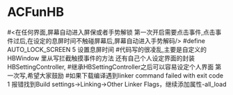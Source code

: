 # ACFunHB
#<在任何界面,屏幕自动进入屏保或者手势解锁 第一次开启需要点击事件,点击事件过后,在设定的息屏时间不触碰屏幕后,屏幕自动进入手势解码/> 
#define AUTO_LOCK_SCREEN 5 设置息屏时间
#代码写的很凌乱,主要是自定义的HBWindow 里从写拦截触摸事件的方法 还有自己个人设定界面的封装HBSettingController,
#继承HBSettingController之后可以容易设定个人界面 第一次写,希望大家鼓励
#如果下载编译遇到linker command failed with exit code 1 报错找到Build settings->Linking->Other Linker Flags，继续添加属性-all_load 
